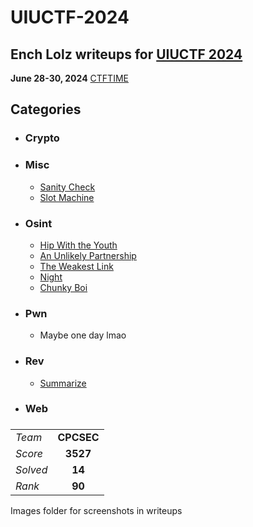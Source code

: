 # UIUCTF-2024
## Ench Lolz writeups for [UIUCTF 2024](https://2024.uiuc.tf/)

**June 28-30, 2024**
[CTFTIME](https://ctftime.org/event/2275)



## Categories

- ### Crypto

- ### Misc
    - [Sanity Check](https://github.com/EnchLolz/UIUCTF-2024/blob/main/MISC/Sanity%20Check.md)
    - [Slot Machine](https://github.com/EnchLolz/UIUCTF-2024/blob/main/MISC/Slot%20Machine.md)
- ### Osint
    - [Hip With the Youth](https://github.com/EnchLolz/UIUCTF-2024/blob/main/OSINT/Hip%20With%20the%20Youth.md)
    - [An Unlikely Partnership](https://github.com/EnchLolz/UIUCTF-2024/blob/main/OSINT/An%20Unlikely%20Partnership.md)
    - [The Weakest Link](https://github.com/EnchLolz/UIUCTF-2024/blob/main/OSINT/The%20Weakest%20Link.md)
    - [Night](https://github.com/EnchLolz/UIUCTF-2024/blob/main/OSINT/Night.md)
    - [Chunky Boi](https://github.com/EnchLolz/UIUCTF-2024/blob/main/OSINT/Chunky%20Boi.md)
- ### Pwn
    - Maybe one day lmao
- ### Rev
    - [Summarize](https://github.com/EnchLolz/UIUCTF-2024/blob/main/REV/Summarize.md)
- ### Web






###


|  |  |
| ----------- | :-----------: |
| *Team* | **CPCSEC** |
| *Score*| **3527** |
| *Solved* | **14** |
| *Rank* | **90** |

Images folder for screenshots in writeups